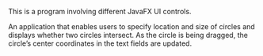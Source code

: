 This is a program involving different JavaFX UI controls.

An application that enables users to specify location and size of circles and displays whether two circles intersect. 
As the circle is being dragged, the circle’s center coordinates in the text fields are updated.
